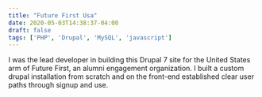 ```yaml
---
title: "Future First Usa"
date: 2020-05-03T14:38:37-04:00
draft: false
tags: ['PHP', 'Drupal', 'MySQL', 'javascript']
---
```


I was the lead developer in building this Drupal 7 site for the United States arm of Future First, an alumni engagement organization. I built a custom drupal installation from scratch and on the front-end established clear user paths through signup and use. 
